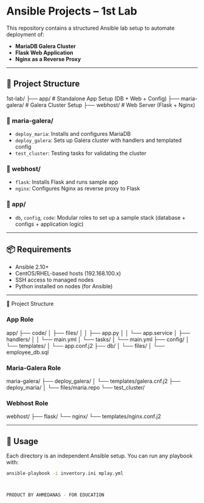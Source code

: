 # Ansible Projects – 1st Lab

This repository contains a structured Ansible lab setup to automate deployment of:

- **MariaDB Galera Cluster**
- **Flask Web Application**
- **Nginx as a Reverse Proxy**

---

## 📁 Project Structure

1st-lab/
├── app/ # Standalone App Setup (DB + Web + Config)
├── maria-galera/ # Galera Cluster Setup
├── webhost/ # Web Server (Flask + Nginx)


### 🔹 maria-galera/
- `deploy_maria`: Installs and configures MariaDB
- `deploy_galera`: Sets up Galera cluster with handlers and templated config
- `test_cluster`: Testing tasks for validating the cluster

### 🔹 webhost/
- `flask`: Installs Flask and runs sample app
- `nginx`: Configures Nginx as reverse proxy to Flask

### 🔹 app/
- `db`, `config`, `code`: Modular roles to set up a sample stack (database + configs + application logic)

---

## 📦 Requirements

- Ansible 2.10+
- CentOS/RHEL-based hosts (192.168.100.x)
- SSH access to managed nodes
- Python installed on nodes (for Ansible)

---

📁 Project Structure

### App Role
app/
├── code/
│   ├── files/
│   │   ├── app.py
│   │   └── app.service
│   ├── handlers/
│   │   └── main.yml
│   └── tasks/
│       └── main.yml
├── config/
│   └── templates/
│       └── app.conf.j2
├── db/
│   └── files/
│       └── employee_db.sql


### Maria-Galera Role
maria-galera/
├── deploy_galera/
│   └── templates/galera.cnf.j2
├── deploy_maria/
│   └── files/maria.repo
└── test_cluster/


### Webhost Role
webhost/
├── flask/
└── nginx/
    └── templates/nginx.conf.j2


---
## 🚀 Usage

Each directory is an independent Ansible setup. You can run any playbook with:

```bash
ansible-playbook -i inventory.ini mplay.yml



PRODUCT BY AHMEDANAS - FOR EDUCATION 